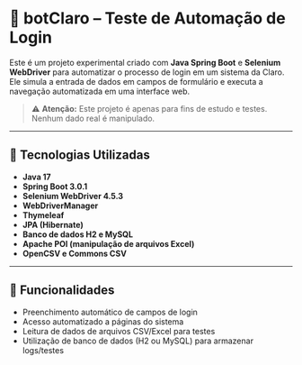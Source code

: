 # 🤖 botClaro – Teste de Automação de Login

Este é um projeto experimental criado com **Java Spring Boot** e **Selenium WebDriver** para automatizar o processo de login em um sistema da Claro. Ele simula a entrada de dados em campos de formulário e executa a navegação automatizada em uma interface web.

> ⚠️ **Atenção:** Este projeto é apenas para fins de estudo e testes. Nenhum dado real é manipulado.

---

## 🚀 Tecnologias Utilizadas

- **Java 17**
- **Spring Boot 3.0.1**
- **Selenium WebDriver 4.5.3**
- **WebDriverManager**
- **Thymeleaf**
- **JPA (Hibernate)**
- **Banco de dados H2 e MySQL**
- **Apache POI (manipulação de arquivos Excel)**
- **OpenCSV e Commons CSV**

---

## 🔧 Funcionalidades

- Preenchimento automático de campos de login
- Acesso automatizado a páginas do sistema
- Leitura de dados de arquivos CSV/Excel para testes
- Utilização de banco de dados (H2 ou MySQL) para armazenar logs/testes
